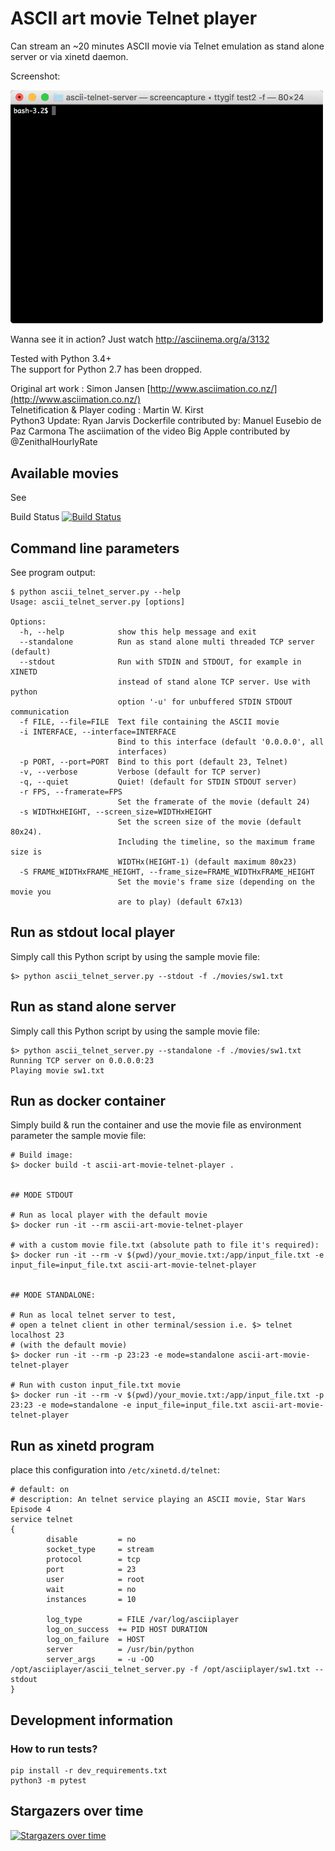 ASCII art movie Telnet player
=============================

Can stream an ~20 minutes ASCII movie via Telnet emulation
as stand alone server or via xinetd daemon. 

Screenshot:

<img src="screenshots/example.gif?raw=true" width=500>

Wanna see it in action? Just watch http://asciinema.org/a/3132


Tested with Python 3.4+ \
The support for Python 2.7 has been dropped.

Original art work : Simon Jansen [http://www.asciimation.co.nz/](http://www.asciimation.co.nz/)  
Telnetification & Player coding : Martin W. Kirst  
Python3 Update: Ryan Jarvis
Dockerfile contributed by: Manuel Eusebio de Paz Carmona
The asciimation of the video Big Apple contributed by @ZenithalHourlyRate

Available movies
----------------

See 

Build Status [![Build Status](https://travis-ci.org/nitram509/ascii-telnet-server.svg?branch=master)](https://travis-ci.org/nitram509/ascii-telnet-server)

Command line parameters
-----------------------

See program output:

    $ python ascii_telnet_server.py --help
    Usage: ascii_telnet_server.py [options]
    
    Options:
      -h, --help            show this help message and exit
      --standalone          Run as stand alone multi threaded TCP server (default)
      --stdout              Run with STDIN and STDOUT, for example in XINETD
                            instead of stand alone TCP server. Use with python
                            option '-u' for unbuffered STDIN STDOUT communication
      -f FILE, --file=FILE  Text file containing the ASCII movie
      -i INTERFACE, --interface=INTERFACE
                            Bind to this interface (default '0.0.0.0', all
                            interfaces)
      -p PORT, --port=PORT  Bind to this port (default 23, Telnet)
      -v, --verbose         Verbose (default for TCP server)
      -q, --quiet           Quiet! (default for STDIN STDOUT server)
      -r FPS, --framerate=FPS
                            Set the framerate of the movie (default 24)
      -s WIDTHxHEIGHT, --screen_size=WIDTHxHEIGHT
                            Set the screen size of the movie (default 80x24).
                            Including the timeline, so the maximum frame size is
                            WIDTHx(HEIGHT-1) (default maximum 80x23)
      -S FRAME_WIDTHxFRAME_HEIGHT, --frame_size=FRAME_WIDTHxFRAME_HEIGHT
                            Set the movie's frame size (depending on the movie you
                            are to play) (default 67x13)

Run as stdout local player
--------------------------

Simply call this Python script by using the sample movie file:

    $> python ascii_telnet_server.py --stdout -f ./movies/sw1.txt

Run as stand alone server
-------------------------

Simply call this Python script by using the sample movie file:

    $> python ascii_telnet_server.py --standalone -f ./movies/sw1.txt
    Running TCP server on 0.0.0.0:23
    Playing movie sw1.txt

Run as docker container
-----------------------

Simply build & run the container and use the movie file as environment parameter the sample movie file:

    # Build image:
    $> docker build -t ascii-art-movie-telnet-player .
    
    
    ## MODE STDOUT
    
    # Run as local player with the default movie
    $> docker run -it --rm ascii-art-movie-telnet-player
    
    # with a custom movie file.txt (absolute path to file it's required):
    $> docker run -it --rm -v $(pwd)/your_movie.txt:/app/input_file.txt -e input_file=input_file.txt ascii-art-movie-telnet-player
    
    
    ## MODE STANDALONE:
    
    # Run as local telnet server to test,
    # open a telnet client in other terminal/session i.e. $> telnet localhost 23
    # (with the default movie)
    $> docker run -it --rm -p 23:23 -e mode=standalone ascii-art-movie-telnet-player
    
    # Run with custon input_file.txt movie
    $> docker run -it --rm -v $(pwd)/your_movie.txt:/app/input_file.txt -p 23:23 -e mode=standalone -e input_file=input_file.txt ascii-art-movie-telnet-player
    

Run as xinetd program
---------------------

place this configuration into `/etc/xinetd.d/telnet`:

    # default: on
    # description: An telnet service playing an ASCII movie, Star Wars Episode 4 
    service telnet
    {
            disable         = no
            socket_type     = stream
            protocol        = tcp
            port            = 23
            user            = root
            wait            = no
            instances       = 10
    
            log_type        = FILE /var/log/asciiplayer
            log_on_success  += PID HOST DURATION
            log_on_failure  = HOST
            server          = /usr/bin/python
            server_args     = -u -OO /opt/asciiplayer/ascii_telnet_server.py -f /opt/asciiplayer/sw1.txt --stdout
    }

## Development information

### How to run tests?

```shell
pip install -r dev_requirements.txt
python3 -m pytest
```

## Stargazers over time

[![Stargazers over time](https://starchart.cc/nitram509/ascii-telnet-server.svg)](https://starchart.cc/nitram509/ascii-telnet-server)
 
